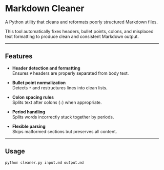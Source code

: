 # Markdown Cleaner

A Python utility that cleans and reformats poorly structured Markdown files.  

This tool automatically fixes headers, bullet points, colons, and misplaced text formatting to produce clean and consistent Markdown output.

---

## Features

- **Header detection and formatting**  
  Ensures `#` headers are properly separated from body text.  

- **Bullet point normalization**  
  Detects `*` and restructures lines into clean lists.  

- **Colon spacing rules**  
  Splits text after colons (`:`) when appropriate.  

- **Period handling**  
  Splits words incorrectly stuck together by periods.  

- **Flexible parsing**  
  Skips malformed sections but preserves all content.  

---

## Usage

```bash
python cleaner.py input.md output.md
